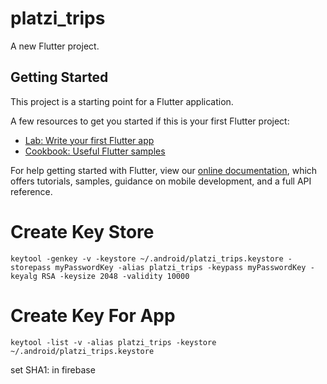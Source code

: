 # platzi_trips

A new Flutter project.

## Getting Started

This project is a starting point for a Flutter application.

A few resources to get you started if this is your first Flutter project:

- [Lab: Write your first Flutter app](https://flutter.dev/docs/get-started/codelab)
- [Cookbook: Useful Flutter samples](https://flutter.dev/docs/cookbook)

For help getting started with Flutter, view our
[online documentation](https://flutter.dev/docs), which offers tutorials,
samples, guidance on mobile development, and a full API reference.



# Create Key Store
`keytool -genkey -v -keystore ~/.android/platzi_trips.keystore -storepass myPasswordKey -alias platzi_trips -keypass myPasswordKey -keyalg RSA -keysize 2048 -validity 10000`

# Create Key For App
`keytool -list -v -alias platzi_trips -keystore ~/.android/platzi_trips.keystore`

set SHA1: in firebase
